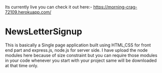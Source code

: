 Its currently live you can check it out here:-
https://morning-crag-72109.herokuapp.com/
# NewsLetterSignup
This is basically a Single page application built using HTML,CSS for front end part and express.js, node.js for server side. I have upload the node modules here because of size constraint but you can require those modules in your code whenever you start with your project same will be downloaded at that time only.
